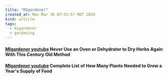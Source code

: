 ```yaml
---
title: "MIgardener"
created_at: Mon Mar 30 07:51:57 MDT 2020
kind: article
tags:
  - migardener
  - gardening
---
```


<h4>
  <a href="https://www.youtube.com/watch?v=yq7XxzQtg_k" target="_blank">MIgardener youtube</a>
  Never Use an Oven or Dehydrator to Dry Herbs Again With This Century Old Method
</h4>

<h4>
  <a href="https://www.youtube.com/watch?v=sRipmu-k5LI" target="_blank">MIgardener youtube</a>
  Complete List of How Many Plants Needed to Grow a Year's Supply of Food
</h4>

<!--
html boilerplate fragments
<a href="" target="_blank"></a>
<a name=""></a>
<img src="" width="400px">
<ul>
  <li></li>
  <li><a href="" target="_blank"></a></li>
</ul>
<pre>
</pre>
<p style="margin-bottom: 2em;"></p>
<hr style="border: 0; height: 3px; background: #333; background-image: linear-gradient(to right, #ccc, #333, #ccc);">
<pre><code>
</code></pre>
<math xmlns='http://www.w3.org/1998/Math/MathML' display='block'>
</math>
:-->
